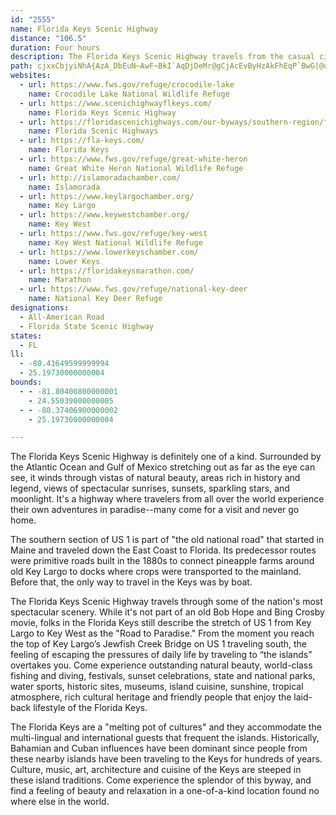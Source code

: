 ```yaml
---
id: "2555"
name: Florida Keys Scenic Highway
distance: "106.5"
duration: Four hours
description: The Florida Keys Scenic Highway travels from the casual city of Key Largo to the even more relaxed community of Key West following the Old Keys Railroad Bridges of US 1.
path: cjxxCbjyiNhA{AzA_DbEuN~AwF~BkI`AqDjDeMr@gCjAcEvByHzAkFhEqP`BwG|@oDVy@nBqGl@eCnA_Ev@yBHSLWbAkBR_@dByCHQdBsCdBsCBClCkEbAqBpHkLlByCbIgMxEmHhBuCnCgEpFsIzEyHfAaBtAuBpAwApAeAvF_CbDSh@RlBFzDv@bBz@pBdBfFdDrDfDpGfFnKlIjHlFlJ`Itc@p]fC`Ct]jXtHpG|T|Pj\vWvFzEda@p[pA|@~ArA`ChBPRz@v@bAr@jCrBf_Axt@f^pYtm@~e@t`@v[pNjOzLrNrD|DjI~JrE~ElKnMpMpNjJ~K~Xd\zFnGh@l@bDtDhApAx@`AxBzBfWlZbS`UdFdFjh@ne@~XtVnElEbUbSxTvS`JtH`MnLjA|@f@h@ZPdB|AnZ~XbCjBjElEhDlC~[hZ~KtJnYpWhXbW|J`IhF~Adk@fG|Cf@~Ap@|D`CxNhOdHxGnIfJjJtI`K~KrClE`AfCp@xCZlDJxBe@jW_@~HC|Fb@~Cn@tBpAnC|@fA~@~@tClB~CjA|R`GVC~h@tObEdBxClBfmAveAxrA~iAlCrCtAfBfDzGpA~Dx_@zrAzEhMlF`QtDbNlEbRrQrn@xCtGnBrC|f@|m@|E~FtObQ`PnTlrD|lEdX~[|DlF~AxCdBzDnHlShMjZfjAftCpLjY`CxDjB~BryAzcBhCrD`AjBrAjDdZ~|@lEhKdLtUdn@xmAxTfa@dGnLfHrNbQ~^lMhWfAzCp@dGFlCWfDuAfJ{UxdBkCnOg@rEAlCZjD~Rxv@hBrFlBrDdWd^nf@zr@pNvRvTp[`DpD|j@ja@vBnA~AxArBdCvApCvAfElChL|Lpe@bYtkA|b@~cBte@xjBrIhZhUx|@rK~d@bKpa@?^rJr^dHnYPL`I~ZbIhYjLrc@vC~LbCzHpBnE|AlClP|UvPlWdj@dy@lHzJfDlFzCrF|IvZ`ZzeAzCdK`r@vbCdRhq@Dj@pR~q@rDpNhA`F`AvFbDhVj@vF`@fG|@hHhJbu@XdDlCtRp@nDjB~Hj[fhAlK~_@|FhS`AzDbAjGT`@b@pBrAfJjFdYtB`NvChP`BxHxI`i@tEvV|AbK`Ijd@|AzKrBrLl@`Gb@nJnBdk@rDp|@z[jcExBpUxCzT~Gl`@roAj|GtHdb@rRldAp@xCzBlGnv@fxAdGdPrG`SfC`JzBbHbe@ruA@f@pEzNrArF~@nEbA~HvOfjBfAlL`BbKbAjExAnEfDxInGhNTVdQlc@rAlE`AtHhBv`@d@rGhBf[bCje@?rCO~B[lBkBjGaDlEsBfBgBfAMV{ClAcOzEmrAjd@yC~BcC|Cs@vBi@zBWbD?tI[la@AvYs@lcA?dMRrHhKxy@vBtRlBnO|Gdf@bPzpApAlItInp@`AtKJrDiEtkBy@rj@cCjbA_@bVe@`Pk@|L_@`MoAzw@eAle@SxFe@|FsL`nA_ChTIpADhFZrClIpa@nSpiAtHj]~H~`@jItb@hKdl@bLfi@pTniA`@jB`AxCjDfHfDzFbKfSdEtHfU`d@~T~a@`Sja@xNvXlIlOnRj_@j`@zt@nG~LpAxCdh@zwAdW`q@rPrf@zNra@fOp_@j^dcA`Lr\|Lt\Nt@bErMhAxFd@zEZxEH`EDtf@dCb[TpBp@zJ|BjWd@pDhA`EjArC`CzE|d@bz@dClFnC`KtAbIp@dLjVtwCxAzIfIr^~H|^jD|QwDjAoAx@cAfBwA`EWjAMlCfApc@^hCXbAtEvKvN|[~Rd]vDvF~HhKzB`CdCrDdA`FzDlU~BnOf@lB~@rBbBtCzn@jkAq]pU
websites:
  - url: https://www.fws.gov/refuge/crocodile-lake
    name: Crocodile Lake National Wildlife Refuge
  - url: https://www.scenichighwayflkeys.com/
    name: Florida Keys Scenic Highway
  - url: https://floridascenichighways.com/our-byways/southern-region/florida-keys-scenic-highway/
    name: Florida Scenic Highways
  - url: https://fla-keys.com/
    name: Florida Keys
  - url: https://www.fws.gov/refuge/great-white-heron
    name: Great White Heron National Wildlife Refuge
  - url: http://islamoradachamber.com/
    name: Islamorada
  - url: https://www.keylargochamber.org/
    name: Key Largo
  - url: https://www.keywestchamber.org/
    name: Key West
  - url: https://www.fws.gov/refuge/key-west
    name: Key West National Wildlife Refuge
  - url: https://www.lowerkeyschamber.com/
    name: Lower Keys
  - url: https://floridakeysmarathon.com/
    name: Marathon
  - url: https://www.fws.gov/refuge/national-key-deer
    name: National Key Deer Refuge 
designations:
  - All-American Road
  - Florida State Scenic Highway
states:
  - FL
ll:
  - -80.41649599999994
  - 25.19730000000004
bounds:
  - - -81.80400800000001
    - 24.55039000000005
  - - -80.37406900000002
    - 25.19730000000004

---
```


The Florida Keys Scenic Highway is definitely one of a kind. Surrounded by the Atlantic Ocean and Gulf of Mexico stretching out as far as the eye can see, it winds through vistas of natural beauty, areas rich in history and legend, views of spectacular sunrises, sunsets, sparkling stars, and moonlight. It's a highway where travelers from all over the world experience their own adventures in paradise--many come for a visit and never go home.

The southern section of US 1 is part of "the old national road" that started in Maine and traveled down the East Coast to Florida. Its predecessor routes were primitive roads built in the 1880s to connect pineapple farms around old Key Largo to docks where crops were transported to the mainland. Before that, the only way to travel in the Keys was by boat.

The Florida Keys Scenic Highway travels through some of the nation's most spectacular scenery. While it's not part of an old Bob Hope and Bing Crosby movie, folks in the Florida Keys still describe the stretch of US 1 from Key Largo to Key West as the "Road to Paradise." From the moment you reach the top of Key Largo’s Jewfish Creek Bridge on US 1 traveling south, the feeling of escaping the pressures of daily life by traveling to “the islands” overtakes you. Come experience outstanding natural beauty, world-class fishing and diving, festivals, sunset celebrations, state and national parks, water sports, historic sites, museums, island cuisine, sunshine, tropical atmosphere, rich cultural heritage and friendly people that enjoy the laid-back lifestyle of the Florida Keys.

The Florida Keys are a "melting pot of cultures" and they accommodate the multi-lingual and international guests that frequent the islands. Historically, Bahamian and Cuban influences have been dominant since people from these nearby islands have been traveling to the Keys for hundreds of years. Culture, music, art, architecture and cuisine of the Keys are steeped in these island traditions. Come experience the splendor of this byway, and find a feeling of beauty and relaxation in a one-of-a-kind location found no where else in the world. 
